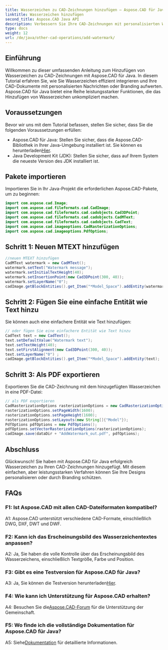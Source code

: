 ```yaml
---
title: Wasserzeichen zu CAD-Zeichnungen hinzufügen – Aspose.CAD für Java-Tutorial
linktitle: Wasserzeichen hinzufügen
second_title: Aspose.CAD Java API
description: Verbessern Sie Ihre CAD-Zeichnungen mit personalisierten Wasserzeichen mit Aspose.CAD für Java. Befolgen Sie unsere Schritt-für-Schritt-Anleitung für eine nahtlose Integration.
type: docs
weight: 12
url: /de/java/other-cad-operations/add-watermark/
---
```

## Einführung

Willkommen zu dieser umfassenden Anleitung zum Hinzufügen von Wasserzeichen zu CAD-Zeichnungen mit Aspose.CAD für Java. In diesem Tutorial erfahren Sie, wie Sie Wasserzeichen effizient integrieren und Ihre CAD-Dokumente mit personalisierten Nachrichten oder Branding aufwerten. Aspose.CAD für Java bietet eine Reihe leistungsstarker Funktionen, die das Hinzufügen von Wasserzeichen unkompliziert machen.

## Voraussetzungen

Bevor wir uns mit dem Tutorial befassen, stellen Sie sicher, dass Sie die folgenden Voraussetzungen erfüllen:

-  Aspose.CAD für Java: Stellen Sie sicher, dass die Aspose.CAD-Bibliothek in Ihrer Java-Umgebung installiert ist. Sie können es herunterladen[Hier](https://releases.aspose.com/cad/java/).
- Java Development Kit (JDK): Stellen Sie sicher, dass auf Ihrem System die neueste Version des JDK installiert ist.

## Pakete importieren

Importieren Sie in Ihr Java-Projekt die erforderlichen Aspose.CAD-Pakete, um zu beginnen:

```java
import com.aspose.cad.Image;
import com.aspose.cad.fileformats.cad.CadImage;
import com.aspose.cad.fileformats.cad.cadobjects.Cad3DPoint;
import com.aspose.cad.fileformats.cad.cadobjects.CadMText;
import com.aspose.cad.fileformats.cad.cadobjects.CadText;
import com.aspose.cad.imageoptions.CadRasterizationOptions;
import com.aspose.cad.imageoptions.PdfOptions;
```

## Schritt 1: Neuen MTEXT hinzufügen

```java
//neuen MTEXT hinzufügen
CadMText watermark = new CadMText();
watermark.setText("Watermark message");
watermark.setInitialTextHeight(40);
watermark.setInsertionPoint(new Cad3DPoint(300, 40));
watermark.setLayerName("0");
cadImage.getBlockEntities().get_Item("*Model_Space").addEntity(watermark);
```

## Schritt 2: Fügen Sie eine einfache Entität wie Text hinzu

Sie können auch eine einfachere Entität wie Text hinzufügen:

```java
// oder fügen Sie eine einfachere Entität wie Text hinzu
CadText text = new CadText();
text.setDefaultValue("Watermark text");
text.setTextHeight(40);
text.setFirstAlignment(new Cad3DPoint(300, 40));
text.setLayerName("0") ;
cadImage.getBlockEntities().get_Item("*Model_Space").addEntity(text);
```

## Schritt 3: Als PDF exportieren

Exportieren Sie die CAD-Zeichnung mit dem hinzugefügten Wasserzeichen in eine PDF-Datei:

```java
// als PDF exportieren
CadRasterizationOptions rasterizationOptions = new CadRasterizationOptions();
rasterizationOptions.setPageWidth(1600);
rasterizationOptions.setPageHeight(1600);
rasterizationOptions.setLayouts(new String[]{"Model"});
PdfOptions pdfOptions = new PdfOptions();
pdfOptions.setVectorRasterizationOptions(rasterizationOptions);
cadImage.save(dataDir + "AddWatermark_out.pdf", pdfOptions);

```

## Abschluss

Glückwunsch! Sie haben mit Aspose.CAD für Java erfolgreich Wasserzeichen zu Ihren CAD-Zeichnungen hinzugefügt. Mit diesem einfachen, aber leistungsstarken Verfahren können Sie Ihre Designs personalisieren oder durch Branding schützen.

## FAQs

### F1: Ist Aspose.CAD mit allen CAD-Dateiformaten kompatibel?

A1: Aspose.CAD unterstützt verschiedene CAD-Formate, einschließlich DWG, DXF, DWT und DWF.

### F2: Kann ich das Erscheinungsbild des Wasserzeichentextes anpassen?

A2: Ja, Sie haben die volle Kontrolle über das Erscheinungsbild des Wasserzeichens, einschließlich Textgröße, Farbe und Position.

### F3: Gibt es eine Testversion für Aspose.CAD für Java?

 A3: Ja, Sie können die Testversion herunterladen[Hier](https://releases.aspose.com/).

### F4: Wie kann ich Unterstützung für Aspose.CAD erhalten?

 A4: Besuchen Sie die[Aspose.CAD-Forum](https://forum.aspose.com/c/cad/19) für die Unterstützung der Gemeinschaft.

### F5: Wo finde ich die vollständige Dokumentation für Aspose.CAD für Java?

 A5: Siehe[Dokumentation](https://reference.aspose.com/cad/java/) für detaillierte Informationen.